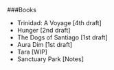 ###Books

* Trinidad: A Voyage [4th draft]
* Hunger [2nd draft]
* The Dogs of Santiago [1st draft]
* Aura Dim [1st draft]
* Tara [WIP]
* Sanctuary Park [Notes]